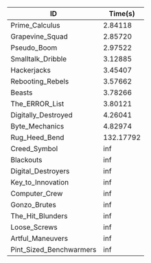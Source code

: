 |ID|Time(s)|
|-|-|
|Prime_Calculus|2.84118|
|Grapevine_Squad|2.85720|
|Pseudo_Boom|2.97522|
|Smalltalk_Dribble|3.12885|
|Hackerjacks|3.45407|
|Rebooting_Rebels|3.57662|
|Beasts|3.78266|
|The_ERROR_List|3.80121|
|Digitally_Destroyed|4.26041|
|Byte_Mechanics|4.82974|
|Rug_Heed_Bend|132.17792|
|Creed_Symbol|inf|
|Blackouts|inf|
|Digital_Destroyers|inf|
|Key_to_Innovation|inf|
|Computer_Crew|inf|
|Gonzo_Brutes|inf|
|The_Hit_Blunders|inf|
|Loose_Screws|inf|
|Artful_Maneuvers|inf|
|Pint_Sized_Benchwarmers|inf|
